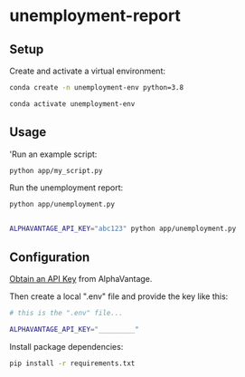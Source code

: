 # unemployment-report

## Setup


Create and activate a virtual environment:

```sh
conda create -n unemployment-env python=3.8

conda activate unemployment-env
```

## Usage

'Run an example script:

```sh
python app/my_script.py
```


Run the unemployment report:

```sh
python app/unemployment.py


ALPHAVANTAGE_API_KEY="abc123" python app/unemployment.py

```



## Configuration


[Obtain an API Key](https://www.alphavantage.co/support/#api-key) from AlphaVantage.

Then create a local ".env" file and provide the key like this:

```sh
# this is the ".env" file...

ALPHAVANTAGE_API_KEY="_________"
```

Install package dependencies:

```sh
pip install -r requirements.txt
```

